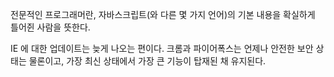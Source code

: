 전문적인 프로그래머란, 자바스크립트(와 다른 몇 가지 언어)의 기본 내용을 확실하게 틀어쥔 사람을 뜻한다.

IE 에 대한 업데이트는 늦게 나오는 편이다.
크롬과 파이어폭스는 언제나 안전한 보안 상태는 물론이고, 가장 최신 상태에서 가장 큰 기능이 탑재된 채 유지된다.
<!--stackedit_data:
eyJoaXN0b3J5IjpbLTk1ODE1Nzg3M119
-->